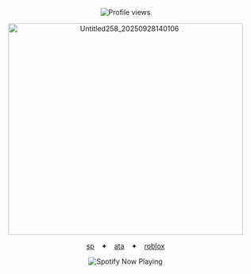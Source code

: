 <td>

<p align="center">
  <img src="https://komarev.com/ghpvc/?username=Iimbus&label=❤︎&color=d1d1d1&style=plastic" alt="Profile views"/>
</p>

<div align="center">
  <img width="472" height="426" alt="Untitled258_20250928140106" src="https://github.com/user-attachments/assets/138993dd-d468-467e-97eb-eeb6fc766973" />
</div>
<p align="center">
  <a href="https://takumifujiwara.straw.page/">sp</a>⠀ ✦⠀ 
  <a href="https://bryce.atabook.org">ata</a>⠀ ✦⠀ 
  <a href="https://www.roblox.com/users/9404831975/profile">roblox</a>
</p>

<p align="center">
  <img src="https://spotify-github-profile.kittinanx.com/api/view?uid=31eoartwwvi7637xugf2xowzc2d4&cover_image=true&theme=novatorem&show_offline=false&background_color=000000&interchange=false&bar_color=d1d1d1&bar_color_cover=false)](https://spotify-github-profile.kittinanx.com/api/view?uid=31eoartwwvi7637xugf2xowzc2d4&redirect=true)" alt="Spotify Now Playing" />
</p>

<td>
<!--
⠀ ✦ ❤︎
-->
